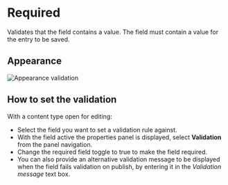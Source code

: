 # Required
Validates that the field contains a value. The field must contain a value for the entry to be saved.

## Appearance
![Appearance validation](/images/validation-required.png)

## How to set the validation
With a content type open for editing:

- Select the field you want to set a validation rule against.
- With the field active the properties panel is displayed, select **Validation** from the panel navigation.
- Change the required field toggle to true to make the field required.
- You can also provide an alternative validation message to be displayed when the field fails validation on publish, by entering it in the *Validation message* text box.
